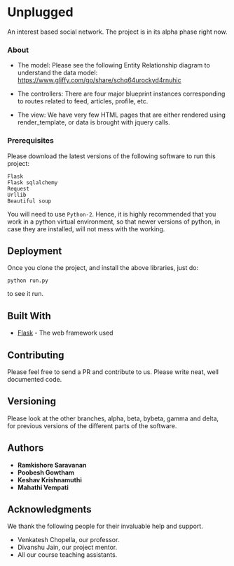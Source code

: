 # Unplugged

An interest based social network. The project is in its alpha phase right now. 

### About
- The model:
Please see the following Entity Relationship diagram to understand the data model:
https://www.gliffy.com/go/share/schq64urockyd4rnuhic

- The controllers:
There are four major blueprint instances corresponding to routes related to feed, articles, profile, etc.

- The view:
We have very few HTML pages that are either rendered using render_template, or data is brought with jquery calls.



### Prerequisites
Please download the latest versions of the following software to run this project:
```
Flask
Flask sqlalchemy
Request
Urllib
Beautiful soup
```
You will need to use ```Python-2```.
Hence, it is highly recommended that you work in a python virtual environment, so that newer versions
of python, in case they are installed, will not mess with the working.

## Deployment

Once you clone the project, and install the above libraries, just do:
```
python run.py
```
to see it run.

## Built With

* [Flask](http://flask.pocoo.org/) - The web framework used


## Contributing

Please feel free to send a PR and contribute to us. 
Please write neat, well documented code.

## Versioning
Please look at the other branches, alpha, beta, bybeta, gamma and delta, for previous versions of the different parts of 
the software.

## Authors

* **Ramkishore Saravanan** 
* **Poobesh Gowtham** 
* **Keshav Krishnamuthi** 
* **Mahathi Vempati** 


## Acknowledgments
We thank the following people for their invaluable help and support.

* Venkatesh Chopella, our professor.
* Divanshu Jain, our project mentor.
* All our course teaching assistants.


